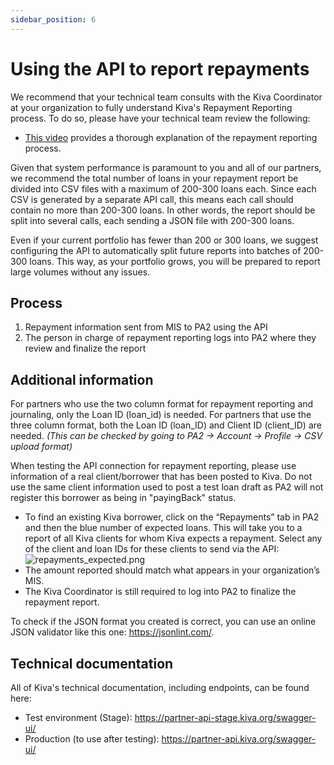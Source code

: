 ```yaml
---
sidebar_position: 6
---
```


# Using the API to report repayments
We recommend that your technical team consults with the Kiva Coordinator at your organization to fully understand Kiva's Repayment Reporting process. To do so, please have your technical team review the following:
* [This video](https://img.youtube.com/vi/KTgcTgjiX5A/0.jpg) provides a thorough explanation of the repayment reporting process.

Given that system performance is paramount to you and all of our partners, we recommend the total number of loans in your repayment report be divided into CSV files with a maximum of 200-300 loans each. Since each CSV is generated by a separate API call, this means each call should contain no more than 200-300 loans. In other words, the report should be split into several calls, each sending a JSON file with 200-300 loans.  

Even if your current portfolio has fewer than 200 or 300 loans, we suggest configuring the API to automatically split future reports into batches of 200-300 loans. This way, as your portfolio grows, you will be prepared to report large volumes without any issues.  

## Process
1. Repayment information sent from MIS to PA2 using the API
2. The person in charge of repayment reporting logs into PA2 where they review and finalize the report

## Additional information

For partners who use the two column format for repayment reporting and journaling, only the Loan ID (loan_id) is needed. For partners that use the three column format, both the Loan ID (loan_ID) and Client ID (client_ID) are needed. *(This can be checked by going to PA2 -> Account -> Profile -> CSV upload format)*

When testing the API connection for repayment reporting, please use information of a real client/borrower that has been posted to Kiva. Do not use the same client information used to post a test loan draft as PA2 will not register this borrower as being in "payingBack" status.
* To find an existing Kiva borrower, click on the “Repayments” tab in PA2 and then the blue number of expected loans. This will take you to a report of all Kiva clients for whom Kiva expects a repayment. Select any of the client and loan IDs for these clients to send via the API: ![repayments_expected.png](@site/static/img/repayments_expected.png)
* The amount reported should match what appears in your organization’s MIS.
* The Kiva Coordinator is still required to log into PA2 to finalize the repayment report.

To check if the JSON format you created is correct, you can use an online JSON validator like this one: https://jsonlint.com/.

## Technical documentation
All of Kiva's technical documentation, including endpoints, can be found here:
* Test environment (Stage): https://partner-api-stage.kiva.org/swagger-ui/
* Production (to use after testing): https://partner-api.kiva.org/swagger-ui/
